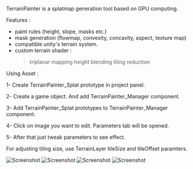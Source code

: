

TerrainPainter is a splatmap generation tool based on GPU computing.


Features :
- paint rules (height, slope, masks etc.)
- mask generation (flowmap, convexity, concavity, aspect, texture map)
- compatible unity's terrain system.
- custom terrain shader :
   > triplanar mapping
   > height blending
   > tiling reduction


Using Asset :

1- Create TerrainPainter_Splat prototype in project panel.

2- Create a game object. And add TerrainPainter_Manager component.

3- Add TerrainPainter_Splat prototypes to TerrainPainter_Manager component.

4- Click on image you want to edit. Parameters tab will be opened.

5- After that just tweak parameters to see effect.


For adjusting tiling size, use TerrainLayer tileSize and tileOffset paramters.


![Screenshot](https://github.com/drParadox312/Unity-TerrainPainter/blob/master/Screenshots/screenshot.JPG)
![Screenshot](https://github.com/drParadox312/Unity-TerrainPainter/blob/master/Screenshots/screenshot%202.JPG)
![Screenshot](https://github.com/drParadox312/Unity-TerrainPainter/blob/master/Screenshots/screenshot%203.JPG)
![Screenshot](https://github.com/drParadox312/Unity-TerrainPainter/blob/master/Screenshots/screenshot%2011.JPG)

